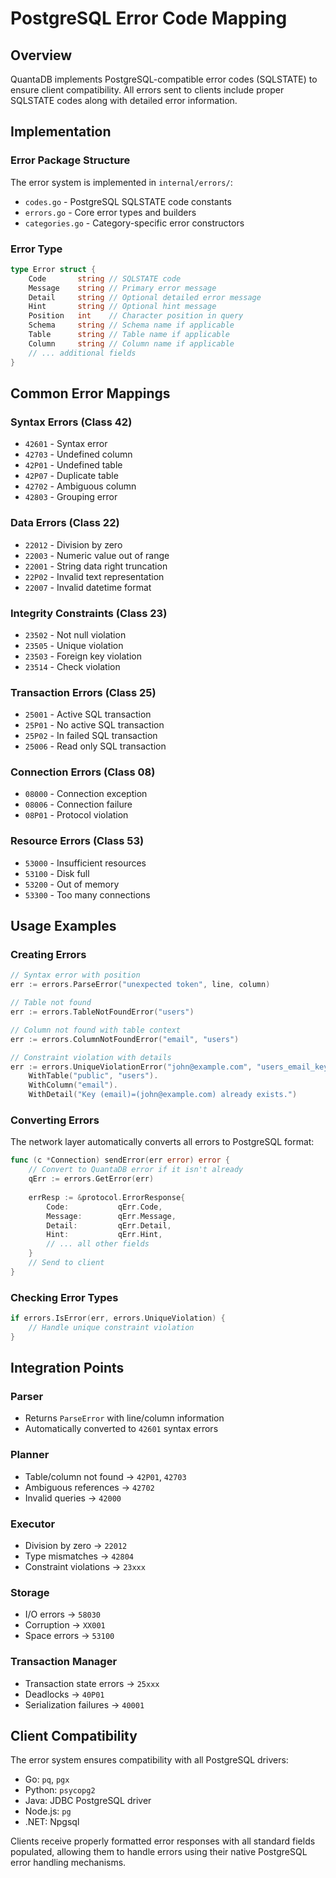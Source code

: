 # PostgreSQL Error Code Mapping

## Overview

QuantaDB implements PostgreSQL-compatible error codes (SQLSTATE) to ensure client compatibility. All errors sent to clients include proper SQLSTATE codes along with detailed error information.

## Implementation

### Error Package Structure

The error system is implemented in `internal/errors/`:
- `codes.go` - PostgreSQL SQLSTATE code constants
- `errors.go` - Core error types and builders
- `categories.go` - Category-specific error constructors

### Error Type

```go
type Error struct {
    Code       string // SQLSTATE code
    Message    string // Primary error message
    Detail     string // Optional detailed error message
    Hint       string // Optional hint message
    Position   int    // Character position in query
    Schema     string // Schema name if applicable
    Table      string // Table name if applicable
    Column     string // Column name if applicable
    // ... additional fields
}
```

## Common Error Mappings

### Syntax Errors (Class 42)
- `42601` - Syntax error
- `42703` - Undefined column
- `42P01` - Undefined table
- `42P07` - Duplicate table
- `42702` - Ambiguous column
- `42803` - Grouping error

### Data Errors (Class 22)
- `22012` - Division by zero
- `22003` - Numeric value out of range
- `22001` - String data right truncation
- `22P02` - Invalid text representation
- `22007` - Invalid datetime format

### Integrity Constraints (Class 23)
- `23502` - Not null violation
- `23505` - Unique violation
- `23503` - Foreign key violation
- `23514` - Check violation

### Transaction Errors (Class 25)
- `25001` - Active SQL transaction
- `25P01` - No active SQL transaction
- `25P02` - In failed SQL transaction
- `25006` - Read only SQL transaction

### Connection Errors (Class 08)
- `08000` - Connection exception
- `08006` - Connection failure
- `08P01` - Protocol violation

### Resource Errors (Class 53)
- `53000` - Insufficient resources
- `53100` - Disk full
- `53200` - Out of memory
- `53300` - Too many connections

## Usage Examples

### Creating Errors

```go
// Syntax error with position
err := errors.ParseError("unexpected token", line, column)

// Table not found
err := errors.TableNotFoundError("users")

// Column not found with table context
err := errors.ColumnNotFoundError("email", "users")

// Constraint violation with details
err := errors.UniqueViolationError("john@example.com", "users_email_key").
    WithTable("public", "users").
    WithColumn("email").
    WithDetail("Key (email)=(john@example.com) already exists.")
```

### Converting Errors

The network layer automatically converts all errors to PostgreSQL format:

```go
func (c *Connection) sendError(err error) error {
    // Convert to QuantaDB error if it isn't already
    qErr := errors.GetError(err)
    
    errResp := &protocol.ErrorResponse{
        Code:           qErr.Code,
        Message:        qErr.Message,
        Detail:         qErr.Detail,
        Hint:           qErr.Hint,
        // ... all other fields
    }
    // Send to client
}
```

### Checking Error Types

```go
if errors.IsError(err, errors.UniqueViolation) {
    // Handle unique constraint violation
}
```

## Integration Points

### Parser
- Returns `ParseError` with line/column information
- Automatically converted to `42601` syntax errors

### Planner
- Table/column not found → `42P01`, `42703`
- Ambiguous references → `42702`
- Invalid queries → `42000`

### Executor
- Division by zero → `22012`
- Type mismatches → `42804`
- Constraint violations → `23xxx`

### Storage
- I/O errors → `58030`
- Corruption → `XX001`
- Space errors → `53100`

### Transaction Manager
- Transaction state errors → `25xxx`
- Deadlocks → `40P01`
- Serialization failures → `40001`

## Client Compatibility

The error system ensures compatibility with all PostgreSQL drivers:
- Go: `pq`, `pgx`
- Python: `psycopg2`
- Java: JDBC PostgreSQL driver
- Node.js: `pg`
- .NET: Npgsql

Clients receive properly formatted error responses with all standard fields populated, allowing them to handle errors using their native PostgreSQL error handling mechanisms.